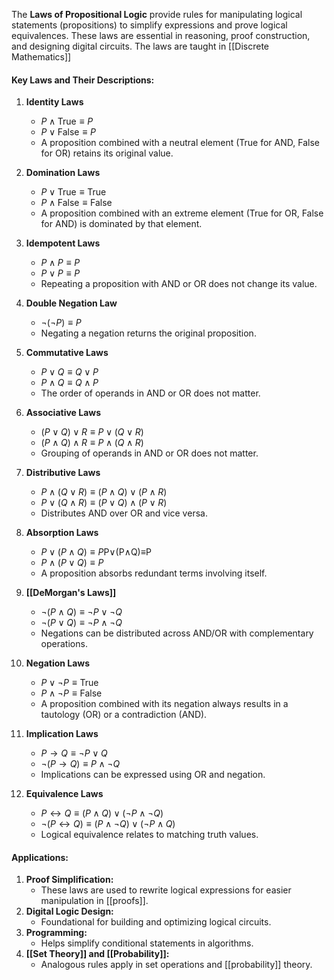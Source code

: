 The **Laws of Propositional Logic** provide rules for manipulating logical statements (propositions) to simplify expressions and prove logical equivalences. These laws are essential in reasoning, proof construction, and designing digital circuits. The laws are taught in [[Discrete Mathematics]]

#### Key Laws and Their Descriptions:

1. **Identity Laws**
    
    - $P \land \text{True} \equiv P$
    - $P \lor \text{False} \equiv P$
    - A proposition combined with a neutral element (True for AND, False for OR) retains its original value.

1. **Domination Laws**
    
    - $P \lor \text{True} \equiv \text{True}$
    - $P \land \text{False} \equiv \text{False}$
    - A proposition combined with an extreme element (True for OR, False for AND) is dominated by that element.

1. **Idempotent Laws**
    
    - $P \land P \equiv P$
    - $P \lor P \equiv P$
    - Repeating a proposition with AND or OR does not change its value.

1. **Double Negation Law**
    
    - $\neg(\neg P) \equiv P$
    - Negating a negation returns the original proposition.

1. **Commutative Laws**
    
    - $P \lor Q \equiv Q \lor P$
    - $P \land Q \equiv Q \land P$
    - The order of operands in AND or OR does not matter.

1. **Associative Laws**
    
    - $(P \lor Q) \lor R \equiv P \lor (Q \lor R)$
    - $(P \land Q) \land R \equiv P \land (Q \land R)$
    - Grouping of operands in AND or OR does not matter.

1. **Distributive Laws**
    
    - $P \land (Q \lor R) \equiv (P \land Q) \lor (P \land R)$
    - $P \lor (Q \land R) \equiv (P \lor Q) \land (P \lor R)$
    - Distributes AND over OR and vice versa.

1. **Absorption Laws**
    
    - $P \lor (P \land Q) \equiv P$P∨(P∧Q)≡P
    - $P \land (P \lor Q) \equiv P$
    - A proposition absorbs redundant terms involving itself.

1. **[[DeMorgan's Laws]]**
    
    - $\neg(P \land Q) \equiv \neg P \lor \neg Q$
    - $\neg(P \lor Q) \equiv \neg P \land \neg Q$
    - Negations can be distributed across AND/OR with complementary operations.

1. **Negation Laws**
    
    - $P \lor \neg P \equiv \text{True}$
    - $P \land \neg P \equiv \text{False}$
    - A proposition combined with its negation always results in a tautology (OR) or a contradiction (AND).

1. **Implication Laws**
    
    - $P \rightarrow Q \equiv \neg P \lor Q$
    - $\neg(P \rightarrow Q) \equiv P \land \neg Q$
    - Implications can be expressed using OR and negation.

1. **Equivalence Laws**
    
    - $P \leftrightarrow Q \equiv (P \land Q) \lor (\neg P \land \neg Q)$
    - $\neg(P \leftrightarrow Q) \equiv (P \land \neg Q) \lor (\neg P \land Q)$
    - Logical equivalence relates to matching truth values.

#### Applications:

1. **Proof Simplification:**
    - These laws are used to rewrite logical expressions for easier manipulation in [[proofs]].
2. **Digital Logic Design:**
    - Foundational for building and optimizing logical circuits.
3. **Programming:**
    - Helps simplify conditional statements in algorithms.
4. **[[Set Theory]] and [[Probability]]:**
    - Analogous rules apply in set operations and [[probability]] theory.
